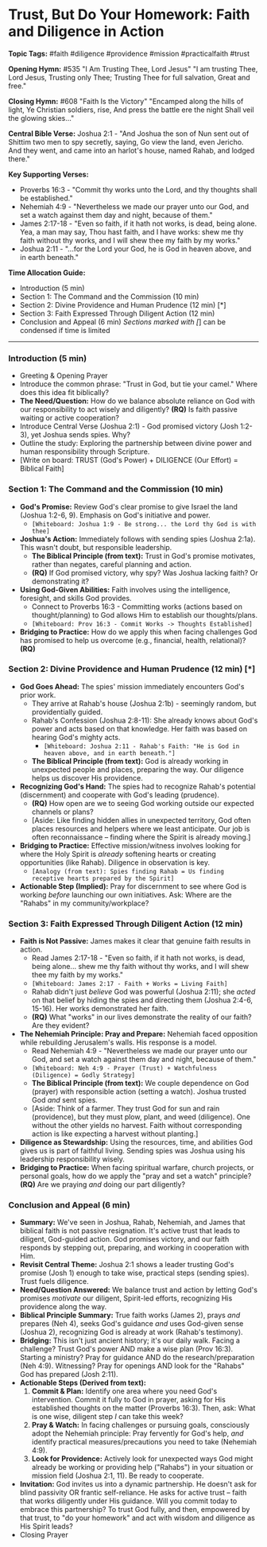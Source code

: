 # Trust, But Do Your Homework: Faith and Diligence in Action

**Topic Tags:** #faith #diligence #providence #mission #practicalfaith #trust

**Opening Hymn:** #535 "I Am Trusting Thee, Lord Jesus" "I am trusting Thee,
Lord Jesus, Trusting only Thee; Trusting Thee for full salvation, Great and
free."

**Closing Hymn:** #608 "Faith Is the Victory" "Encamped along the hills of
light, Ye Christian soldiers, rise, And press the battle ere the night Shall
veil the glowing skies..."

**Central Bible Verse:** Joshua 2:1 - "And Joshua the son of Nun sent out of
Shittim two men to spy secretly, saying, Go view the land, even Jericho. And
they went, and came into an harlot's house, named Rahab, and lodged there."

**Key Supporting Verses:**

- Proverbs 16:3 - "Commit thy works unto the Lord, and thy thoughts shall be
  established."
- Nehemiah 4:9 - "Nevertheless we made our prayer unto our God, and set a watch
  against them day and night, because of them."
- James 2:17-18 - "Even so faith, if it hath not works, is dead, being alone.
  Yea, a man may say, Thou hast faith, and I have works: shew me thy faith
  without thy works, and I will shew thee my faith by my works."
- Joshua 2:11 - "...for the Lord your God, he is God in heaven above, and in
  earth beneath."

**Time Allocation Guide:**

- Introduction (5 min)
- Section 1: The Command and the Commission (10 min)
- Section 2: Divine Providence and Human Prudence (12 min) [*]
- Section 3: Faith Expressed Through Diligent Action (12 min)
- Conclusion and Appeal (6 min) _Sections marked with [_] can be condensed if
  time is limited

---

### Introduction (5 min)

- Greeting & Opening Prayer
- Introduce the common phrase: "Trust in God, but tie your camel." Where does
  this idea fit biblically?
- **The Need/Question:** How do we balance absolute reliance on God with our
  responsibility to act wisely and diligently? **(RQ)** Is faith passive waiting
  or active cooperation?
- Introduce Central Verse (Joshua 2:1) - God promised victory (Josh 1:2-3), yet
  Joshua sends spies. Why?
- Outline the study: Exploring the partnership between divine power and human
  responsibility through Scripture.
- [Write on board: TRUST (God's Power) + DILIGENCE (Our Effort) = Biblical
  Faith]

### Section 1: The Command and the Commission (10 min)

- **God's Promise:** Review God's clear promise to give Israel the land (Joshua
  1:2-6, 9). Emphasis on God's initiative and power.
  - `[Whiteboard: Joshua 1:9 - Be strong... the Lord thy God is with thee]`
- **Joshua's Action:** Immediately follows with sending spies (Joshua 2:1a).
  This wasn't doubt, but responsible leadership.
  - **The Biblical Principle (from text):** Trust in God's promise motivates,
    rather than negates, careful planning and action.
  - **(RQ)** If God promised victory, why spy? Was Joshua lacking faith? Or
    demonstrating it?
- **Using God-Given Abilities:** Faith involves using the intelligence,
  foresight, and skills God provides.
  - Connect to Proverbs 16:3 - Committing works (actions based on
    thought/planning) to God allows Him to establish our thoughts/plans.
  - `[Whiteboard: Prov 16:3 - Commit Works -> Thoughts Established]`
- **Bridging to Practice:** How do we apply this when facing challenges God has
  promised to help us overcome (e.g., financial, health, relational)? **(RQ)**

### Section 2: Divine Providence and Human Prudence (12 min) [*]

- **God Goes Ahead:** The spies' mission immediately encounters God's prior
  work.
  - They arrive at Rahab's house (Joshua 2:1b) - seemingly random, but
    providentially guided.
  - Rahab's Confession (Joshua 2:8-11): She already knows about God's power and
    acts based on that knowledge. Her faith was based on hearing God's mighty
    acts.
    - `[Whiteboard: Joshua 2:11 - Rahab's Faith: "He is God in heaven above, and in earth beneath."]`
  - **The Biblical Principle (from text):** God is already working in unexpected
    people and places, preparing the way. Our diligence helps us discover His
    providence.
- **Recognizing God's Hand:** The spies had to recognize Rahab's potential
  (discernment) and cooperate with God's leading (prudence).
  - **(RQ)** How open are we to seeing God working outside our expected channels
    or plans?
  - [Aside: Like finding hidden allies in unexpected territory, God often places
    resources and helpers where we least anticipate. Our job is often
    reconnaissance – finding where the Spirit is already moving.]
- **Bridging to Practice:** Effective mission/witness involves looking for where
  the Holy Spirit is _already_ softening hearts or creating opportunities (like
  Rahab). Diligence in observation is key.
  - `[Analogy (from text): Spies finding Rahab = Us finding receptive hearts prepared by the Spirit]`
- **Actionable Step (Implied):** Pray for discernment to see where God is
  working _before_ launching our own initiatives. Ask: Where are the "Rahabs" in
  my community/workplace?

### Section 3: Faith Expressed Through Diligent Action (12 min)

- **Faith is Not Passive:** James makes it clear that genuine faith results in
  action.
  - Read James 2:17-18 - "Even so faith, if it hath not works, is dead, being
    alone... shew me thy faith without thy works, and I will shew thee my faith
    by my works."
  - `[Whiteboard: James 2:17 - Faith + Works = Living Faith]`
  - Rahab didn't just _believe_ God was powerful (Joshua 2:11); she _acted_ on
    that belief by hiding the spies and directing them (Joshua 2:4-6, 15-16).
    Her works demonstrated her faith.
  - **(RQ)** What "works" in our lives demonstrate the reality of our faith? Are
    they evident?
- **The Nehemiah Principle: Pray and Prepare:** Nehemiah faced opposition while
  rebuilding Jerusalem's walls. His response is a model.
  - Read Nehemiah 4:9 - "Nevertheless we made our prayer unto our God, and set a
    watch against them day and night, because of them."
  - `[Whiteboard: Neh 4:9 - Prayer (Trust) + Watchfulness (Diligence) = Godly Strategy]`
  - **The Biblical Principle (from text):** We couple dependence on God (prayer)
    with responsible action (setting a watch). Joshua trusted God _and_ sent
    spies.
  - [Aside: Think of a farmer. They trust God for sun and rain (providence), but
    they must plow, plant, and weed (diligence). One without the other yields no
    harvest. Faith without corresponding action is like expecting a harvest
    without planting.]
- **Diligence as Stewardship:** Using the resources, time, and abilities God
  gives us is part of faithful living. Sending spies was Joshua using his
  leadership responsibility wisely.
- **Bridging to Practice:** When facing spiritual warfare, church projects, or
  personal goals, how do we apply the "pray and set a watch" principle? **(RQ)**
  Are we praying _and_ doing our part diligently?

### Conclusion and Appeal (6 min)

- **Summary:** We've seen in Joshua, Rahab, Nehemiah, and James that biblical
  faith is not passive resignation. It's active trust that leads to diligent,
  God-guided action. God promises victory, and our faith responds by stepping
  out, preparing, and working in cooperation with Him.
- **Revisit Central Theme:** Joshua 2:1 shows a leader trusting God's promise
  (Josh 1) enough to take wise, practical steps (sending spies). Trust fuels
  diligence.
- **Need/Question Answered:** We balance trust and action by letting God's
  promises _motivate_ our diligent, Spirit-led efforts, recognizing His
  providence along the way.
- **Biblical Principle Summary:** True faith works (James 2), prays _and_
  prepares (Neh 4), seeks God's guidance _and_ uses God-given sense (Joshua 2),
  recognizing God is already at work (Rahab's testimony).
- **Bridging:** This isn't just ancient history; it's our daily walk. Facing a
  challenge? Trust God's power AND make a wise plan (Prov 16:3). Starting a
  ministry? Pray for guidance AND do the research/preparation (Neh 4:9).
  Witnessing? Pray for openings AND look for the "Rahabs" God has prepared (Josh
  2:11).
- **Actionable Steps (Derived from text):**
  1.  **Commit & Plan:** Identify one area where you need God's intervention.
      Commit it fully to God in prayer, asking for His established thoughts on
      the matter (Proverbs 16:3). Then, ask: What is one wise, diligent step _I_
      can take this week?
  2.  **Pray & Watch:** In facing challenges or pursuing goals, consciously
      adopt the Nehemiah principle: Pray fervently for God's help, _and_
      identify practical measures/precautions you need to take (Nehemiah 4:9).
  3.  **Look for Providence:** Actively look for unexpected ways God might
      already be working or providing help ("Rahabs") in your situation or
      mission field (Joshua 2:1, 11). Be ready to cooperate.
- **Invitation:** God invites us into a dynamic partnership. He doesn't ask for
  blind passivity OR frantic self-reliance. He asks for active trust – faith
  that works diligently under His guidance. Will you commit today to embrace
  this partnership? To trust God fully, and then, empowered by that trust, to
  "do your homework" and act with wisdom and diligence as His Spirit leads?
- Closing Prayer
